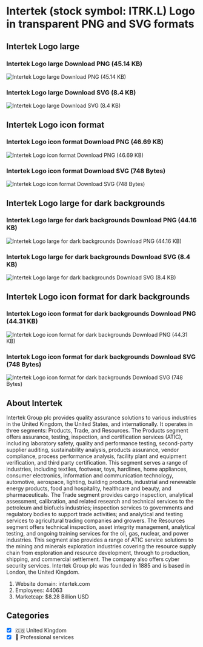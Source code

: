 # Intertek (stock symbol: ITRK.L) Logo in transparent PNG and SVG formats

## Intertek Logo large

### Intertek Logo large Download PNG (45.14 KB)

![Intertek Logo large Download PNG (45.14 KB)](/img/orig/ITRK.L_BIG-e67d939f.png)

### Intertek Logo large Download SVG (8.4 KB)

![Intertek Logo large Download SVG (8.4 KB)](/img/orig/ITRK.L_BIG-a245a8a7.svg)

## Intertek Logo icon format

### Intertek Logo icon format Download PNG (46.69 KB)

![Intertek Logo icon format Download PNG (46.69 KB)](/img/orig/ITRK.L-a3f6b456.png)

### Intertek Logo icon format Download SVG (748 Bytes)

![Intertek Logo icon format Download SVG (748 Bytes)](/img/orig/ITRK.L-c043f9d6.svg)

## Intertek Logo large for dark backgrounds

### Intertek Logo large for dark backgrounds Download PNG (44.16 KB)

![Intertek Logo large for dark backgrounds Download PNG (44.16 KB)](/img/orig/ITRK.L_BIG.D-829fceae.png)

### Intertek Logo large for dark backgrounds Download SVG (8.4 KB)

![Intertek Logo large for dark backgrounds Download SVG (8.4 KB)](/img/orig/ITRK.L_BIG.D-fae78508.svg)

## Intertek Logo icon format for dark backgrounds

### Intertek Logo icon format for dark backgrounds Download PNG (44.31 KB)

![Intertek Logo icon format for dark backgrounds Download PNG (44.31 KB)](/img/orig/ITRK.L.D-a9968d62.png)

### Intertek Logo icon format for dark backgrounds Download SVG (748 Bytes)

![Intertek Logo icon format for dark backgrounds Download SVG (748 Bytes)](/img/orig/ITRK.L.D-8c57d980.svg)

## About Intertek

Intertek Group plc provides quality assurance solutions to various industries in the United Kingdom, the United States, and internationally. It operates in three segments: Products, Trade, and Resources. The Products segment offers assurance, testing, inspection, and certification services (ATIC), including laboratory safety, quality and performance testing, second-party supplier auditing, sustainability analysis, products assurance, vendor compliance, process performance analysis, facility plant and equipment verification, and third party certification. This segment serves a range of industries, including textiles, footwear, toys, hardlines, home appliances, consumer electronics, information and communication technology, automotive, aerospace, lighting, building products, industrial and renewable energy products, food and hospitality, healthcare and beauty, and pharmaceuticals. The Trade segment provides cargo inspection, analytical assessment, calibration, and related research and technical services to the petroleum and biofuels industries; inspection services to governments and regulatory bodies to support trade activities; and analytical and testing services to agricultural trading companies and growers. The Resources segment offers technical inspection, asset integrity management, analytical testing, and ongoing training services for the oil, gas, nuclear, and power industries. This segment also provides a range of ATIC service solutions to the mining and minerals exploration industries covering the resource supply chain from exploration and resource development, through to production, shipping, and commercial settlement. The company also offers cyber security services. Intertek Group plc was founded in 1885 and is based in London, the United Kingdom.

1. Website domain: intertek.com
2. Employees: 44063
3. Marketcap: $8.28 Billion USD


## Categories
- [x] 🇬🇧 United Kingdom
- [x] 💼 Professional services
